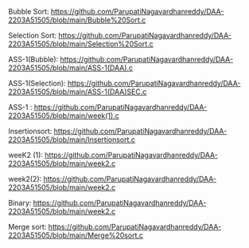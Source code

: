 Bubble Sort: https://github.com/ParupatiNagavardhanreddy/DAA-2203A51505/blob/main/Bubble%20Sort.c

Selection Sort: https://github.com/ParupatiNagavardhanreddy/DAA-2203A51505/blob/main/Selection%20Sort.c

ASS-1(Bubble): https://github.com/ParupatiNagavardhanreddy/DAA-2203A51505/blob/main/ASS-1(DAA).c

ASS-1(Selection): https://github.com/ParupatiNagavardhanreddy/DAA-2203A51505/blob/main/ASS-1(DAA)SEC.c

ASS-1 : https://github.com/ParupatiNagavardhanreddy/DAA-2203A51505/blob/main/week(1).c

Insertionsort: https://github.com/ParupatiNagavardhanreddy/DAA-2203A51505/blob/main/Insertionsort.c

weeK2 (1): https://github.com/ParupatiNagavardhanreddy/DAA-2203A51505/blob/main/week2.c

week2(2): https://github.com/ParupatiNagavardhanreddy/DAA-2203A51505/blob/main/week2.c

Binary: https://github.com/ParupatiNagavardhanreddy/DAA-2203A51505/blob/main/week2.c

Merge sort: https://github.com/ParupatiNagavardhanreddy/DAA-2203A51505/blob/main/Merge%20sort.c
